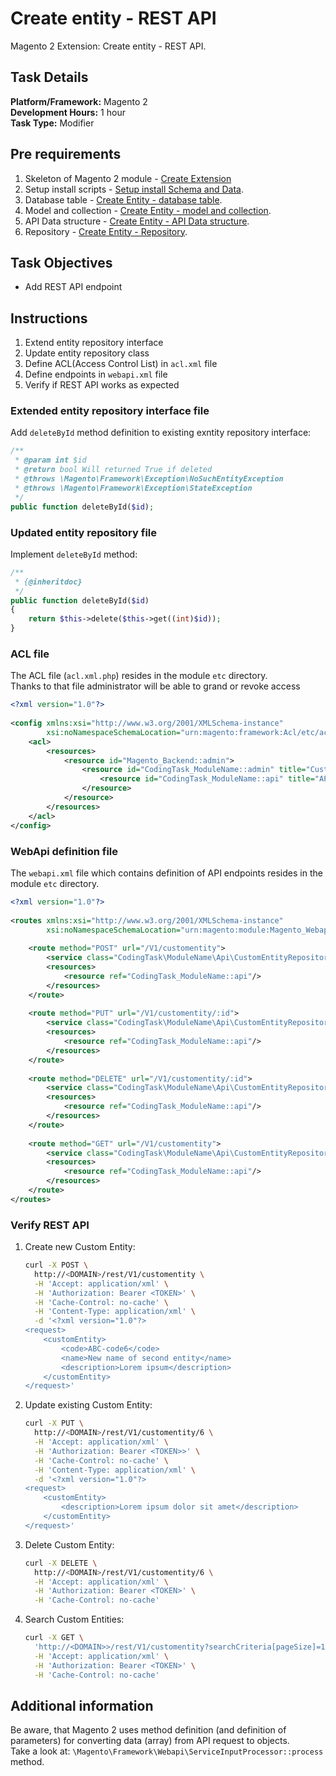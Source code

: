 # Create entity - REST API

Magento 2 Extension: Create entity - REST API.
 
## Task Details  
**Platform/Framework:** Magento 2  
**Development Hours:** 1 hour  
**Task Type:** Modifier
 
## Pre requirements
1. Skeleton of Magento 2 module - [Create Extension](/magento2/create-extension)
2. Setup install scripts - [Setup install Schema and Data](/magento2/setup-install-schema-data).
3. Database table - [Create Entity - database table](/magento2/create-entity-table).
4. Model and collection - [Create Entity - model and collection](/magento2/create-entity-model-collection).
5. API Data structure - [Create Entity - API Data structure](/magento2/create-entity-api-data-structure).
6. Repository - [Create Entity - Repository](/magento2/create-entity-repository).

## Task Objectives
- Add REST API endpoint
 
## Instructions
1. Extend entity repository interface
2. Update entity repository class
3. Define ACL(Access Control List) in `acl.xml` file
4. Define endpoints in `webapi.xml` file
5. Verify if REST API works as expected

### Extended entity repository interface file
Add `deleteById` method definition to existing exntity repository interface:
```php
/**
 * @param int $id
 * @return bool Will returned True if deleted
 * @throws \Magento\Framework\Exception\NoSuchEntityException
 * @throws \Magento\Framework\Exception\StateException
 */
public function deleteById($id);
```

### Updated entity repository file
Implement `deleteById` method:
```php
/**
 * {@inheritdoc}
 */
public function deleteById($id)
{
    return $this->delete($this->get((int)$id));
}
```

### ACL file  
The ACL file (`acl.xml.php`) resides in the module `etc` directory.  
Thanks to that file administrator will be able to grand or revoke access
```xml
<?xml version="1.0"?>
 
<config xmlns:xsi="http://www.w3.org/2001/XMLSchema-instance"
        xsi:noNamespaceSchemaLocation="urn:magento:framework:Acl/etc/acl.xsd">
    <acl>
        <resources>
            <resource id="Magento_Backend::admin">
                <resource id="CodingTask_ModuleName::admin" title="Custom Entity Management" translate="title" sortOrder="100">
                    <resource id="CodingTask_ModuleName::api" title="API" translate="title" sortOrder="100"/>
                </resource>
            </resource>
        </resources>
    </acl>
</config>
```

### WebApi definition file
The `webapi.xml` file which contains definition of API endpoints resides in the module `etc` directory.
```xml
<?xml version="1.0"?>
 
<routes xmlns:xsi="http://www.w3.org/2001/XMLSchema-instance"
        xsi:noNamespaceSchemaLocation="urn:magento:module:Magento_Webapi:etc/webapi.xsd">
 
    <route method="POST" url="/V1/customentity">
        <service class="CodingTask\ModuleName\Api\CustomEntityRepositoryInterface" method="save"/>
        <resources>
            <resource ref="CodingTask_ModuleName::api"/>
        </resources>
    </route>
     
    <route method="PUT" url="/V1/customentity/:id">
        <service class="CodingTask\ModuleName\Api\CustomEntityRepositoryInterface" method="save"/>
        <resources>
            <resource ref="CodingTask_ModuleName::api"/>
        </resources>
    </route>
     
    <route method="DELETE" url="/V1/customentity/:id">
        <service class="CodingTask\ModuleName\Api\CustomEntityRepositoryInterface" method="deleteById"/>
        <resources>
            <resource ref="CodingTask_ModuleName::api"/>
        </resources>
    </route>
     
    <route method="GET" url="/V1/customentity">
        <service class="CodingTask\ModuleName\Api\CustomEntityRepositoryInterface" method="getList"/>
        <resources>
            <resource ref="CodingTask_ModuleName::api"/>
        </resources>
    </route>
</routes>
```

### Verify REST API

1. Create new Custom Entity:
    ```bash
    curl -X POST \
      http://<DOMAIN>/rest/V1/customentity \
      -H 'Accept: application/xml' \
      -H 'Authorization: Bearer <TOKEN>' \
      -H 'Cache-Control: no-cache' \
      -H 'Content-Type: application/xml' \
      -d '<?xml version="1.0"?>
    <request>
        <customEntity>
            <code>ABC-code6</code>
            <name>New name of second entity</name>
            <description>Lorem ipsum</description>
        </customEntity>
    </request>'
    ```
2. Update existing Custom Entity:
    ```bash
    curl -X PUT \
      http://<DOMAIN>/rest/V1/customentity/6 \
      -H 'Accept: application/xml' \
      -H 'Authorization: Bearer <TOKEN>>' \
      -H 'Cache-Control: no-cache' \
      -H 'Content-Type: application/xml' \
      -d '<?xml version="1.0"?>
    <request>
        <customEntity>
            <description>Lorem ipsum dolor sit amet</description>
        </customEntity>
    </request>'
    ```
3. Delete Custom Entity:
    ```bash
    curl -X DELETE \
      http://<DOMAIN>/rest/V1/customentity/6 \
      -H 'Accept: application/xml' \
      -H 'Authorization: Bearer <TOKEN>' \
      -H 'Cache-Control: no-cache'
    ```
4. Search Custom Entities:
    ```bash
    curl -X GET \
      'http://<DOMAIN>>/rest/V1/customentity?searchCriteria[pageSize]=10&searchCriteria[currentPage]=1&searchCriteria[filter_groups][0][filters][0][field]=code&searchCriteria[filter_groups][0][filters][0][value]=%25ABC%25&searchCriteria[filter_groups][0][filters][0][condition_type]=like' \
      -H 'Accept: application/xml' \
      -H 'Authorization: Bearer <TOKEN>' \
      -H 'Cache-Control: no-cache'
    ```

## Additional information
Be aware, that Magento 2 uses method definition (and definition of parameters) for converting data (array) from API request to objects.  
Take a look at: `\Magento\Framework\Webapi\ServiceInputProcessor::process` method. 
